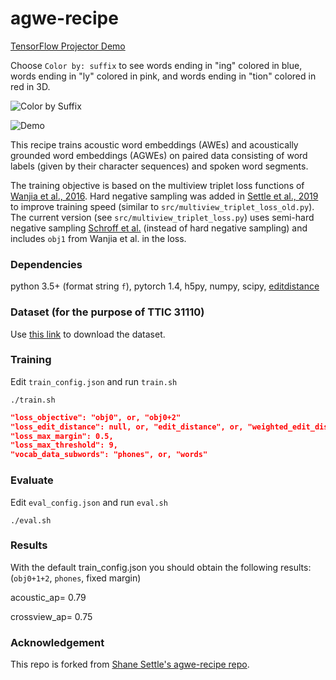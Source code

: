# agwe-recipe

[TensorFlow Projector Demo](https://projector.tensorflow.org/?config=https://gist.githubusercontent.com/RuolinZheng08/ce93900f4876b63f598becfdc696f190/raw/073a0d87d441c7a58d34d7f21c8fc3c36b4e360e/projector-config.json)

Choose `Color by: suffix` to see words ending in "ing" colored in blue, words ending in "ly" colored in pink, and words ending in "tion" colored in red in 3D.

![Color by Suffix](https://github.com/RuolinZheng08/phonetic-acoustic-word-embeddings/blob/master/misc/suffix.gif)

![Demo](https://github.com/RuolinZheng08/phonetic-acoustic-word-embeddings/blob/master/misc/demo.gif)

This recipe trains acoustic word embeddings (AWEs) and acoustically grounded word embeddings (AGWEs) on paired data
consisting of word labels (given by their character sequences) and spoken word segments.

The training objective is based on the multiview triplet loss functions
of [Wanjia et al., 2016](https://arxiv.org/pdf/1611.04496.pdf).
Hard negative sampling was added in [Settle et al., 2019](https://arxiv.org/pdf/1903.12306.pdf) to improve
training speed (similar to `src/multiview_triplet_loss_old.py`). The current version (see `src/multiview_triplet_loss.py`) uses semi-hard negative sampling [Schroff et al.](https://arxiv.org/pdf/1503.03832.pdf) (instead of hard negative sampling) and includes `obj1` from Wanjia et al. in the loss.

### Dependencies
python 3.5+ (format string `f`), pytorch 1.4, h5py, numpy, scipy, [editdistance](https://github.com/roy-ht/editdistance/tree/master/editdistance)

### Dataset (for the purpose of TTIC 31110)
Use [this link](https://forms.gle/EGuaYYW72bzs4KbK8) to download the dataset.

### Training

Edit `train_config.json` and run `train.sh`
```
./train.sh
```
```json
"loss_objective": "obj0", or, "obj0+2"
"loss_edit_distance": null, or, "edit_distance", or, "weighted_edit_distance",
"loss_max_margin": 0.5,
"loss_max_threshold": 9,
"vocab_data_subwords": "phones", or, "words"
```

### Evaluate
Edit `eval_config.json` and run `eval.sh`
```
./eval.sh
```

### Results
With the default train_config.json you should obtain the following results: (`obj0+1+2`, `phones`, fixed margin)

acoustic_ap= 0.79

crossview_ap= 0.75

### Acknowledgement

This repo is forked from [Shane Settle's agwe-recipe repo](https://github.com/shane-settle/agwe-recipe).

